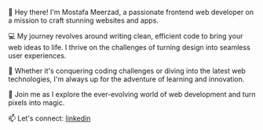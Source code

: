 👋 Hey there! I'm Mostafa Meerzad, a passionate frontend web developer on a mission to craft stunning websites and apps.

💻 My journey revolves around writing clean, efficient code to bring your web ideas to life. I thrive on the challenges of turning design into seamless user experiences.

🌟 Whether it's conquering coding challenges or diving into the latest web technologies, I'm always up for the adventure of learning and innovation.

🚀 Join me as I explore the ever-evolving world of web development and turn pixels into magic.

📫 Let's connect: [linkedin](https://linkedin.com/in/mostafa-meerzad-a753371b7)
